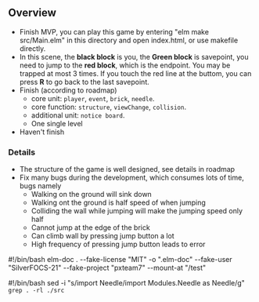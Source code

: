 ## Overview
- Finish MVP, you can play this game by entering "elm make src/Main.elm" in this directory and open index.html, or 
  use makefile directly.
- In this scene, the **black block** is you, the **Green block** is savepoint, you need to jump to the **red block**, which is the   endpoint. You may be trapped at most 3 times. If you touch the red line at the buttom, you can press **R** to go back to the last   savepoint.
- Finish (according to roadmap)
  - core unit: `player`, `event`, `brick`, `needle`.
  - core function: `structure`, `viewChange`, `collision`.
  - additional unit: `notice board`.
  - One single level
- Haven't finish

### Details
- The structure of the game is well designed, see details in roadmap
- Fix many bugs during the development, which consumes lots of time, bugs namely
  - Walking on the ground will sink down
  - Walking ont the ground is half speed of when jumping
  - Colliding the wall while jumping will make the jumping speed only half
  - Cannot jump at the edge of the brick
  - Can climb wall by pressing jump button a lot
  - High frequency of pressing jump button leads to error

#!/bin/bash
elm-doc . --fake-license "MIT" -o ".elm-doc" --fake-user "SilverFOCS-21" --fake-project "pxteam7" --mount-at "/test"

#!/bin/bash
sed -i "s/import Needle/import Modules.Needle as Needle/g" `grep . -rl ./src`